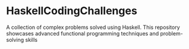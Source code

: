 # HaskellCodingChallenges
A collection of complex problems solved using Haskell. This repository showcases advanced functional programming techniques and problem-solving skills
